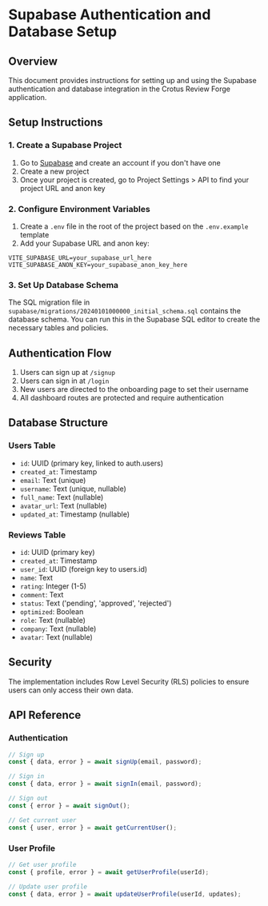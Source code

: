 # Supabase Authentication and Database Setup

## Overview

This document provides instructions for setting up and using the Supabase authentication and database integration in the Crotus Review Forge application.

## Setup Instructions

### 1. Create a Supabase Project

1. Go to [Supabase](https://supabase.com/) and create an account if you don't have one
2. Create a new project
3. Once your project is created, go to Project Settings > API to find your project URL and anon key

### 2. Configure Environment Variables

1. Create a `.env` file in the root of the project based on the `.env.example` template
2. Add your Supabase URL and anon key:

```
VITE_SUPABASE_URL=your_supabase_url_here
VITE_SUPABASE_ANON_KEY=your_supabase_anon_key_here
```

### 3. Set Up Database Schema

The SQL migration file in `supabase/migrations/20240101000000_initial_schema.sql` contains the database schema. You can run this in the Supabase SQL editor to create the necessary tables and policies.

## Authentication Flow

1. Users can sign up at `/signup`
2. Users can sign in at `/login`
3. New users are directed to the onboarding page to set their username
4. All dashboard routes are protected and require authentication

## Database Structure

### Users Table

- `id`: UUID (primary key, linked to auth.users)
- `created_at`: Timestamp
- `email`: Text (unique)
- `username`: Text (unique, nullable)
- `full_name`: Text (nullable)
- `avatar_url`: Text (nullable)
- `updated_at`: Timestamp (nullable)

### Reviews Table

- `id`: UUID (primary key)
- `created_at`: Timestamp
- `user_id`: UUID (foreign key to users.id)
- `name`: Text
- `rating`: Integer (1-5)
- `comment`: Text
- `status`: Text ('pending', 'approved', 'rejected')
- `optimized`: Boolean
- `role`: Text (nullable)
- `company`: Text (nullable)
- `avatar`: Text (nullable)

## Security

The implementation includes Row Level Security (RLS) policies to ensure users can only access their own data.

## API Reference

### Authentication

```typescript
// Sign up
const { data, error } = await signUp(email, password);

// Sign in
const { data, error } = await signIn(email, password);

// Sign out
const { error } = await signOut();

// Get current user
const { user, error } = await getCurrentUser();
```

### User Profile

```typescript
// Get user profile
const { profile, error } = await getUserProfile(userId);

// Update user profile
const { data, error } = await updateUserProfile(userId, updates);
```